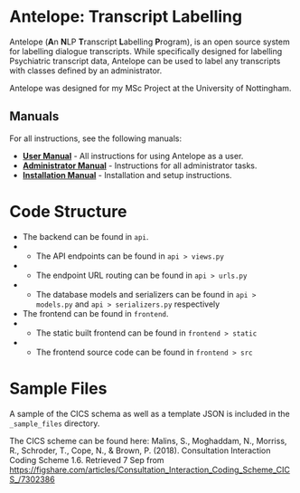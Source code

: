 # Antelope: Transcript Labelling

Antelope (**A**n **N**LP **T**ranscript **L**abelling **P**rogram), is an open source system for labelling dialogue transcripts.
While specifically designed for labelling Psychiatric transcript data, Antelope can be used to label any transcripts with classes defined by an administrator.

Antelope was designed for my MSc Project at the University of Nottingham.

## Manuals

For all instructions, see the following manuals:

- **[User Manual](https://github.com/robertpsoane/antelope/wiki/User-Manual)** - All instructions for using Antelope as a user.
- **[Administrator Manual](https://github.com/robertpsoane/antelope/wiki/Administrator-Manual)** - Instructions for all administrator tasks.
- **[Installation Manual](https://github.com/robertpsoane/antelope/wiki/Installation-Manual)** - Installation and setup instructions.

# Code Structure

- The backend can be found in `api`.
- - The API endpoints can be found in `api > views.py`
- - The endpoint URL routing can be found in `api > urls.py`
- - The database models and serializers can be found in `api > models.py` and `api > serializers.py` respectively
- The frontend can be found in `frontend`.
- - The static built frontend can be found in `frontend > static`
- - The frontend source code can be found in `frontend > src`

# Sample Files
A sample of the CICS schema as well as a template JSON is included in the `_sample_files` directory.

The CICS scheme can be found here:
Malins, S., Moghaddam, N., Morriss, R., Schroder, T., Cope, N., & Brown, P. (2018). Consultation Interaction Coding Scheme 1.6. Retrieved 7 Sep from https://figshare.com/articles/Consultation_Interaction_Coding_Scheme_CICS_/7302386


